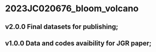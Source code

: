 # 2023JC020676_bloom_volcano
## v2.0.0 Final datasets for publishing;
## v1.0.0 Data and codes avaibility for JGR paper; 

